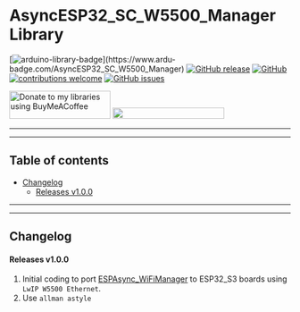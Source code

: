# AsyncESP32_SC_W5500_Manager Library

[![arduino-library-badge](https://www.ardu-badge.com/badge/AsyncESP32_SC_W5500_Manager.svg?)](https://www.ardu-badge.com/AsyncESP32_SC_W5500_Manager)
[![GitHub release](https://img.shields.io/github/release/khoih-prog/AsyncESP32_SC_W5500_Manager.svg)](https://github.com/khoih-prog/AsyncESP32_SC_W5500_Manager/releases)
[![GitHub](https://img.shields.io/github/license/mashape/apistatus.svg)](https://github.com/khoih-prog/AsyncESP32_SC_W5500_Manager/blob/main/LICENSE)
[![contributions welcome](https://img.shields.io/badge/contributions-welcome-brightgreen.svg?style=flat)](#Contributing)
[![GitHub issues](https://img.shields.io/github/issues/khoih-prog/AsyncESP32_SC_W5500_Manager.svg)](http://github.com/khoih-prog/AsyncESP32_SC_W5500_Manager/issues)

<a href="https://www.buymeacoffee.com/khoihprog6" title="Donate to my libraries using BuyMeACoffee"><img src="https://cdn.buymeacoffee.com/buttons/v2/default-yellow.png" alt="Donate to my libraries using BuyMeACoffee" style="height: 50px !important;width: 181px !important;" ></a>
<a href="https://www.buymeacoffee.com/khoihprog6" title="Donate to my libraries using BuyMeACoffee"><img src="https://img.shields.io/badge/buy%20me%20a%20coffee-donate-orange.svg?logo=buy-me-a-coffee&logoColor=FFDD00" style="height: 20px !important;width: 200px !important;" ></a>


---
---

## Table of contents

* [Changelog](#changelog)
  * [Releases v1.0.0](#releases-v100)



---
---

## Changelog

#### Releases v1.0.0

1. Initial coding to port [ESPAsync_WiFiManager](https://github.com/khoih-prog/ESPAsync_WiFiManager) to ESP32_S3 boards using `LwIP W5500 Ethernet`.
2. Use `allman astyle`


